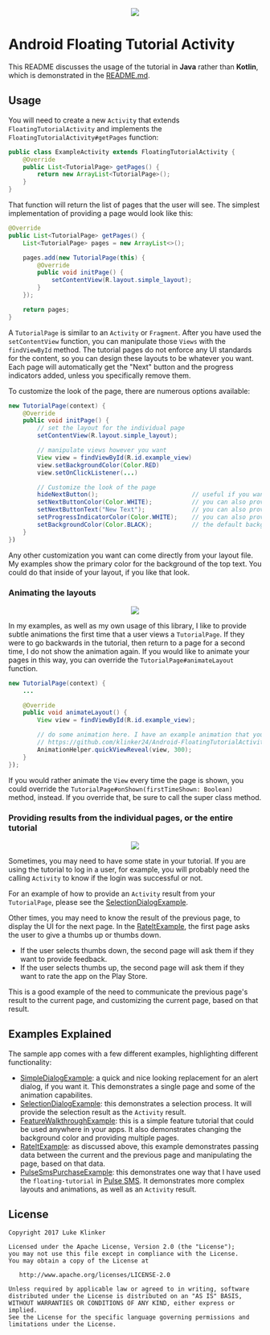 <p align="center">
  <img src="artwork/feature.gif">
</p>

# Android Floating Tutorial Activity

This README discusses the usage of the tutorial in **Java** rather than **Kotlin**, which is demonstrated in the [README.md](README.md).

## Usage

You will need to create a new `Activity` that extends `FloatingTutorialActivity` and implements the `FloatingTutorialActivity#getPages` function:

```java
public class ExampleActivity extends FloatingTutorialActivity {
    @Override
    public List<TutorialPage> getPages() {
        return new ArrayList<TutorialPage>();
    }
}
```

That function will return the list of pages that the user will see. The simplest implementation of providing a page would look like this:

```java
@Override
public List<TutorialPage> getPages() {
    List<TutorialPage> pages = new ArrayList<>();

    pages.add(new TutorialPage(this) {
        @Override
        public void initPage() {
            setContentView(R.layout.simple_layout);
        }
    });

    return pages;
}
```

A `TutorialPage` is similar to an `Activity` or `Fragment`. After you have used the `setContentView` function, you can manipulate those `Views` with the `findViewById` method. The tutorial pages do not enforce any UI standards for the content, so you can design these layouts to be whatever you want. Each page will automatically get the "Next" button and the progress indicators added, unless you specifically remove them.

To customize the look of the page, there are numerous options available:

```java
new TutorialPage(context) {
    @Override
    public void initPage() {
        // set the layout for the individual page
        setContentView(R.layout.simple_layout);

        // manipulate views however you want
        View view = findViewById(R.id.example_view)
        view.setBackgroundColor(Color.RED)
        view.setOnClickListener(...)

        // Customize the look of the page
        hideNextButton();                          // useful if you want to handle going to the next page, within your layout, instead of with this button
        setNextButtonColor(Color.WHITE);           // you can also provide a color resource value with the setNextButtonColorResource function
        setNextButtonText("New Text");             // you can also provide a string resource value
        setProgressIndicatorColor(Color.WHITE);    // you can also provide a color resource value with the setProgressIndicatorColorResource function
        setBackgroundColor(Color.BLACK);           // the default background color is white. Changing it here will automatically adjust the progress indicator and next button colors, based on whether or not the background is light or dark.
    }
})
```

Any other customization you want can come directly from your layout file. My examples show the primary color for the background of the top text. You could do that inside of your layout, if you like that look.

### Animating the layouts

<p align="center">
  <img src="artwork/animation.gif">
</p>

In my examples, as well as my own usage of this library, I like to provide subtle animations the first time that a user views a `TutorialPage`. If they were to go backwards in the tutorial, then return to a page for a second time, I do not show the animation again. If you would like to animate your pages in this way, you can override the `TutorialPage#animateLayout` function.

```java
new TutorialPage(context) {
    ...

    @Override
    public void animateLayout() {
        View view = findViewById(R.id.example_view);

        // do some animation here. I have an example animation that you could use:
        // https://github.com/klinker24/Android-FloatingTutorialActivity/blob/master/sample-java/src/main/java/xyz/klinker/floating_tutorial/util/AnimationHelper.java
        AnimationHelper.quickViewReveal(view, 300);
    }
});
```

If you would rather animate the `View` every time the page is shown, you could override the `TutorialPage#onShown(firstTimeShown: Boolean)` method, instead. If you override that, be sure to call the super class method.

### Providing results from the individual pages, or the entire tutorial

<p align="center">
  <img src="artwork/result_data.gif">
</p>

Sometimes, you may need to have some state in your tutorial. If you are using the tutorial to log in a user, for example, you will probably need the calling `Activity` to know if the login was successful or not.

For an example of how to provide an `Activity` result from your `TutorialPage`, please see the [SelectionDialogExample](sample-java/src/main/java/xyz/klinker/floating_tutorial/examples/SelectionDialogExample.java).

Other times, you may need to know the result of the previous page, to display the UI for the next page. In the [RateItExample](sample-java/src/main/java/xyz/klinker/floating_tutorial/examples/RateItExample.java), the first page asks the user to give a thumbs up or thumbs down.

* If the user selects thumbs down, the second page will ask them if they want to provide feedback.
* If the user selects thumbs up, the second page will ask them if they want to rate the app on the Play Store.

This is a good example of the need to communicate the previous page's result to the current page, and customizing the current page, based on that result.

## Examples Explained

The sample app comes with a few different examples, highlighting different functionality:

* [SimpleDialogExample](sample-java/src/main/java/xyz/klinker/floating_tutorial/examples/SimpleDialogExample.java): a quick and nice looking replacement for an alert dialog, if you want it. This demonstrates a single page and some of the animation capabilites.
* [SelectionDialogExample](sample-java/src/main/java/xyz/klinker/floating_tutorial/examples/SelectionDialogExample.java): this demonstrates a selection process. It will provide the selection result as the `Activity` result.
* [FeatureWalkthroughExample](sample-java/src/main/java/xyz/klinker/floating_tutorial/examples/FeatureWalkthroughExample.java): this is a simple feature tutorial that could be used anywhere in your apps. It also demonstrates changing the background color and providing multiple pages.
* [RateItExample](sample-java/src/main/java/xyz/klinker/floating_tutorial/examples/RateItExample.java): as discussed above, this example demonstrates passing data between the current and the previous page and manipulating the page, based on that data.
* [PulseSmsPurchaseExample](sample-java/src/main/java/xyz/klinker/floating_tutorial/examples/PulseSmsPurchaseExample.java): this demonstrates one way that I have used the `floating-tutorial` in [Pulse SMS](https://play.google.com/store/apps/details?id=xyz.klinker.messenger). It demonstrates more complex layouts and animations, as well as an `Activity` result.

## License

    Copyright 2017 Luke Klinker

    Licensed under the Apache License, Version 2.0 (the "License");
    you may not use this file except in compliance with the License.
    You may obtain a copy of the License at

       http://www.apache.org/licenses/LICENSE-2.0

    Unless required by applicable law or agreed to in writing, software
    distributed under the License is distributed on an "AS IS" BASIS,
    WITHOUT WARRANTIES OR CONDITIONS OF ANY KIND, either express or implied.
    See the License for the specific language governing permissions and
    limitations under the License.
